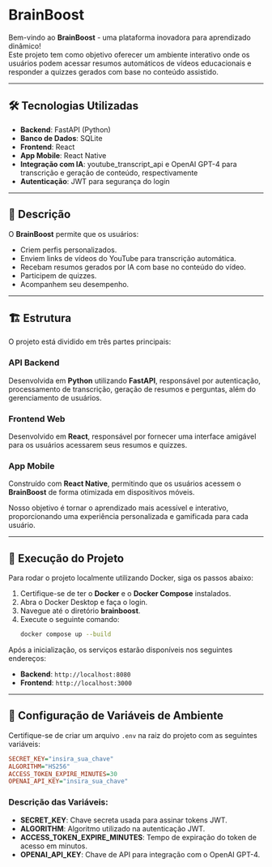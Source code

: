 # BrainBoost

Bem-vindo ao **BrainBoost** - uma plataforma inovadora para aprendizado dinâmico!  
Este projeto tem como objetivo oferecer um ambiente interativo onde os usuários podem acessar resumos automáticos de vídeos educacionais e responder a quizzes gerados com base no conteúdo assistido.

---

## 🛠 Tecnologias Utilizadas

- **Backend**: FastAPI (Python)  
- **Banco de Dados**: SQLite  
- **Frontend**: React  
- **App Mobile**: React Native  
- **Integração com IA**: youtube_transcript_api e OpenAI GPT-4 para transcrição e geração de conteúdo, respectivamente  
- **Autenticação**: JWT para segurança do login

---

## 📌 Descrição 

O **BrainBoost** permite que os usuários:

- Criem perfis personalizados.  
- Enviem links de vídeos do YouTube para transcrição automática.  
- Recebam resumos gerados por IA com base no conteúdo do vídeo.  
- Participem de quizzes.  
- Acompanhem seu desempenho.
---

## 🏗 Estrutura

O projeto está dividido em três partes principais:

### API Backend  
Desenvolvida em **Python** utilizando **FastAPI**, responsável por autenticação, processamento de transcrição, geração de resumos e perguntas, além do gerenciamento de usuários.

### Frontend Web  
Desenvolvido em **React**, responsável por fornecer uma interface amigável para os usuários acessarem seus resumos e quizzes.

### App Mobile  
Construído com **React Native**, permitindo que os usuários acessem o **BrainBoost** de forma otimizada em dispositivos móveis.

Nosso objetivo é tornar o aprendizado mais acessível e interativo, proporcionando uma experiência personalizada e gamificada para cada usuário. 

---

## 🚀 Execução do Projeto

Para rodar o projeto localmente utilizando Docker, siga os passos abaixo:

1. Certifique-se de ter o **Docker** e o **Docker Compose** instalados.
2. Abra o Docker Desktop e faça o login.
3. Navegue até o diretório **brainboost**.
4. Execute o seguinte comando:
   ```sh
   docker compose up --build
   ```

Após a inicialização, os serviços estarão disponíveis nos seguintes endereços:

- **Backend**: `http://localhost:8080`
- **Frontend**: `http://localhost:3000`

---

## 🔧 Configuração de Variáveis de Ambiente

Certifique-se de criar um arquivo `.env` na raiz do projeto com as seguintes variáveis:

```ini
SECRET_KEY="insira_sua_chave"
ALGORITHM="HS256"
ACCESS_TOKEN_EXPIRE_MINUTES=30
OPENAI_API_KEY="insira_sua_chave"
```

### Descrição das Variáveis:

- **SECRET_KEY**: Chave secreta usada para assinar tokens JWT.
- **ALGORITHM**: Algoritmo utilizado na autenticação JWT.
- **ACCESS_TOKEN_EXPIRE_MINUTES**: Tempo de expiração do token de acesso em minutos.
- **OPENAI_API_KEY**: Chave de API para integração com o OpenAI GPT-4.
